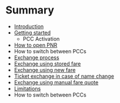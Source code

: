# Summary

* [Introduction](README.md)
* [Getting started](chapter1.md)
  * PCC Activation
* [How to open PNR](how-to-open-pnr.md)
* How to switch between PCCs
* [Exchange process](exchange-process.md)
* [Exchange using stored fare](exchange-process/even-exchange-without-any-penalty.md)
* [Exchange using new fare](exchange-process/exchange-with-adc.md)
* [Ticket exchange in case of name change](ticket-exchange-in-case-of-name-change.md)
* [Exchange using manual fare quote](exchange-using-manual-fare-quote.md)
* [Limitations](title-1.md)
* How to switch between PCCs

